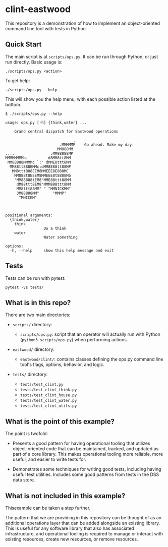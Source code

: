 # clint-eastwood

This repository is a demonstration of how to implement an
object-oriented command line tool with tests in Python.


## Quick Start

The main script is at `scripts/ops.py`. It can be run through Python,
or just run directly. Basic usage is:

```
./scripts/ops.py <action>
```

To get help:

```
./scripts/ops.py --help 
```

This will show you the help menu, with each possible action listed at the bottom.

```
$ ./scripts/ops.py --help

usage: ops.py [-h] {think,water} ...

    Grand central dispatch for Eastwood operations
   
                              .
                        .MMMMMP    Go ahead. Make my day.
                      .MM888MM
....                .MM88888MP
MMMMMMMMb.         d8MM8tt8MM
 MM88888MMMMc `:' dMME8ttt8MM
  MM88tt888EMMc:dMM8E88tt88MP
   MM8ttt888EEM8MMEEE8E888MC
   `MM888t8EEEM8MMEEE8t8888Mb
    "MM88888tEM8"MME88ttt88MM
     dM88ttt8EM8"MMM888ttt8MM
     MM8ttt88MM" " "MMNICKMM"
     3M88888MM"      "MMMP"
      "MNICKM"
   
    

positional arguments:
  {think,water}
    think        
                 Do a think
    water        
                 Water something

options:
  -h, --help     show this help message and exit
```


## Tests

Tests can be run with pytest:

```
pytest -vs tests/
```


## What is in this repo?

There are two main directories:

* `scripts/` directory:
    * `scripts/ops.py`: script that an
      operator will actually run with Python (`python3 scripts/ops.py`)
      when performing actions.

* `eastwood/` directory:
    * `eastwood/clint/`: contains classes defining the ops.py command line 
      tool's flags, options, behavior, and logic.

* `tests/` directory:
    * `tests/test_clint.py`
    * `tests/test_clint_think.py`
    * `tests/test_clint_house.py`
    * `tests/test_clint_water.py`
    * `tests/test_clint_utils.py`


## What is the point of this example?

The point is twofold:

* Presents a good pattern for having operational tooling that utilizes
  object-oriented code that can be maintained, tracked, and updated
  as part of a core library. This makes operational tooling more reliable,
  more useful, and easier to write tests for.

* Demonstrates some techniques for writing good tests, including
  having useful test utilities. Includes some good patterns from
  tests in the DSS data store.


## What is not included in this example?

Thisexample can be taken a step further.

The pattern that we are providing in this repository can be thought of as
an additional operations layer that can be added alongside an existing
library. This is useful for any software library that also has associated
infrastructure, and operational tooling is required to manage or interact
with existing resources, create new resources, or remove resources.


